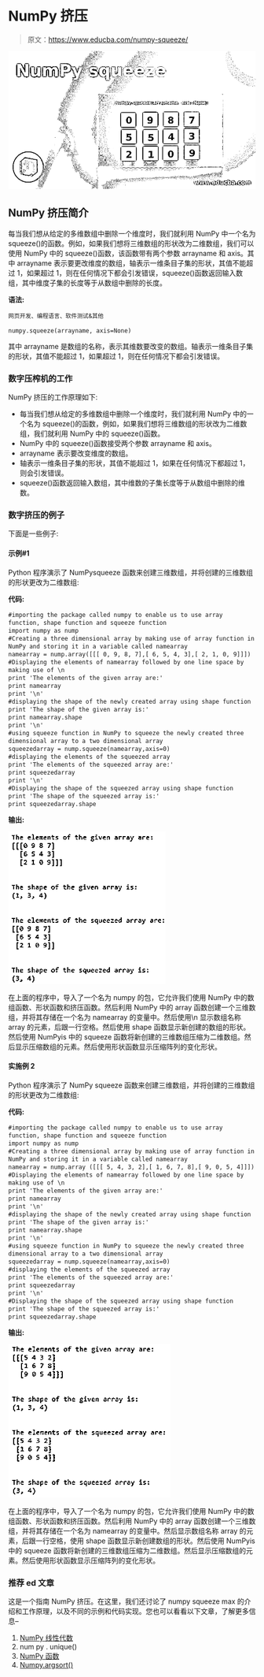 # NumPy 挤压

> 原文：<https://www.educba.com/numpy-squeeze/>

![NumPy squeeze](img/36d11f2dab468558ffcfe89087cec6fa.png)



## NumPy 挤压简介

每当我们想从给定的多维数组中删除一个维度时，我们就利用 NumPy 中一个名为 squeeze()的函数。例如，如果我们想将三维数组的形状改为二维数组，我们可以使用 NumPy 中的 squeeze()函数，该函数带有两个参数 arrayname 和 axis。其中 arrayname 表示要更改维度的数组，轴表示一维条目子集的形状，其值不能超过 1，如果超过 1，则在任何情况下都会引发错误，squeeze()函数返回输入数组，其中维度子集的长度等于从数组中删除的长度。

**语法:**

<small>网页开发、编程语言、软件测试&其他</small>

```
numpy.squeeze(arrayname, axis=None)
```

其中 arrayname 是数组的名称，表示其维数要改变的数组。轴表示一维条目子集的形状，其值不能超过 1，如果超过 1，则在任何情况下都会引发错误。

### 数字压榨机的工作

NumPy 挤压的工作原理如下:

*   每当我们想从给定的多维数组中删除一个维度时，我们就利用 NumPy 中的一个名为 squeeze()的函数，例如，如果我们想将三维数组的形状改为二维数组，我们就利用 NumPy 中的 squeeze()函数。
*   NumPy 中的 squeeze()函数接受两个参数 arrayname 和 axis。
*   arrayname 表示要改变维度的数组。
*   轴表示一维条目子集的形状，其值不能超过 1，如果在任何情况下都超过 1，则会引发错误。
*   squeeze()函数返回输入数组，其中维数的子集长度等于从数组中删除的维数。

### 数字挤压的例子

下面是一些例子:

#### 示例#1

Python 程序演示了 NumPysqueeze 函数来创建三维数组，并将创建的三维数组的形状更改为二维数组:

**代码:**

```
#importing the package called numpy to enable us to use array function, shape function and squeeze function
import numpy as nump
#Creating a three dimensional array by making use of array function in NumPy and storing it in a variable called namearray
namearray = nump.array([[[ 0, 9, 8, 7],[ 6, 5, 4, 3],[ 2, 1, 0, 9]]])
#Displaying the elements of namearray followed by one line space by making use of \n
print 'The elements of the given array are:'
print namearray
print '\n'
#displaying the shape of the newly created array using shape function
print 'The shape of the given array is:'
print namearray.shape
print '\n'
#using squeeze function in NumPy to squeeze the newly created three dimensional array to a two dimensional array
squeezedarray = nump.squeeze(namearray,axis=0)
#displaying the elements of the squeezed array
print 'The elements of the squeezed array are:'
print squeezedarray
print '\n'
#Displaying the shape of the squeezed array using shape function
print 'The shape of the squeezed array is:'
print squeezedarray.shape
```

**输出:**

![NumPy squeeze-1.1](img/a9200f35c71662e8f9a46bda2641a93f.png)



在上面的程序中，导入了一个名为 numpy 的包，它允许我们使用 NumPy 中的数组函数、形状函数和挤压函数。然后利用 NumPy 中的 array 函数创建一个三维数组，并将其存储在一个名为 namearray 的变量中。然后使用\n 显示数组名称 array 的元素，后跟一行空格。然后使用 shape 函数显示新创建的数组的形状。然后使用 NumPyis 中的 squeeze 函数将新创建的三维数组压缩为二维数组。然后显示压缩数组的元素。然后使用形状函数显示压缩阵列的变化形状。

#### 实施例 2

Python 程序演示了 NumPy squeeze 函数来创建三维数组，并将创建的三维数组的形状更改为二维数组:

**代码:**

```
#importing the package called numpy to enable us to use array function, shape function and squeeze function
import numpy as nump
#Creating a three dimensional array by making use of array function in NumPy and storing it in a variable called namearray
namearray = nump.array ([[[ 5, 4, 3, 2],[ 1, 6, 7, 8],[ 9, 0, 5, 4]]])
#Displaying the elements of namearray followed by one line space by making use of \n
print 'The elements of the given array are:'
print namearray
print '\n'
#displaying the shape of the newly created array using shape function
print 'The shape of the given array is:'
print namearray.shape
print '\n'
#using squeeze function in NumPy to squeeze the newly created three dimensional array to a two dimensional array
squeezedarray = nump.squeeze(namearray,axis=0)
#displaying the elements of the squeezed array
print 'The elements of the squeezed array are:'
print squeezedarray
print '\n'
#Displaying the shape of the squeezed array using shape function
print 'The shape of the squeezed array is:'
print squeezedarray.shape
```

**输出:**

![NumPy squeeze-1.2](img/49eb3df504e884e4b6f0ab0b90e0e322.png)



在上面的程序中，导入了一个名为 numpy 的包，它允许我们使用 NumPy 中的数组函数、形状函数和挤压函数。然后利用 NumPy 中的 array 函数创建一个三维数组，并将其存储在一个名为 namearray 的变量中。然后显示数组名称 array 的元素，后跟一行空格，使用 shape 函数显示新创建数组的形状。然后使用 NumPyis 中的 squeeze 函数将新创建的三维数组压缩为二维数组。然后显示压缩数组的元素。然后使用形状函数显示压缩阵列的变化形状。

### 推荐 ed 文章

这是一个指南 NumPy 挤压。在这里，我们还讨论了 numpy squeeze max 的介绍和工作原理，以及不同的示例和代码实现。您也可以看看以下文章，了解更多信息–

1.  [NumPy 线性代数](https://www.educba.com/numpy-linear-algebra/)
2.  num py . unique()
3.  [NumPy 函数](https://www.educba.com/numpy-functions/)
4.  [Numpy.argsort()](https://www.educba.com/numpy-argsort/)





